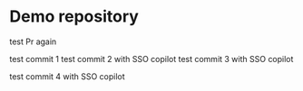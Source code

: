 # Demo repository
test Pr
again

test commit 1
test commit 2  with SSO copilot
test commit 3  with SSO copilot

test commit 4 with SSO copilot

